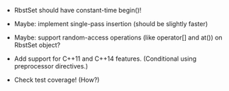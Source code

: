  * RbstSet should have constant-time begin()!

 * Maybe: implement single-pass insertion (should be slightly faster)

 * Maybe: support random-access operations (like operator[] and at()) on
   RbstSet object?

 * Add support for C++11 and C++14 features.
   (Conditional using preprocessor directives.)

 * Check test coverage!  (How?)
